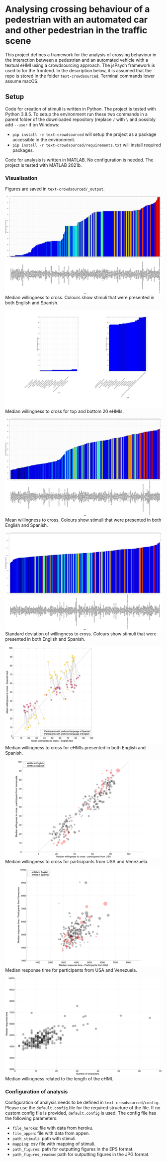 # Analysing crossing behaviour of a pedestrian with an automated car and other pedestrian in the traffic scene

This project defines a framework for the analysis of crossing behaviour in the interaction between a pedestrian and an automated vehicle with a textual eHMI using a crowdsourcing approach. The jsPsych framework is used to for the frontend. In the description below, it is assumed that the repo is stored in the folder `text-crowdsourced`. Terminal commands lower assume macOS.

## Setup
Code for creation of stimuli is written in Python. The project is tested with Python 3.8.5. To setup the environment run these two commands in a parent folder of the downloaded repository (replace `/` with `\` and possibly add `--user` if on Windows:
- `pip install -e text-crowdsourced` will setup the project as a package accessible in the environment.
- `pip install -r text-crowdsourced/requirements.txt` will install required packages.

Code for analysis is written in MATLAB. No configuration is needed. The project is tested with MATLAB 2021b.

### Visualisation
Figures are saved in `text-crowdsourced/_output`.

![median willingness to cross](https://github.com/bazilinskyy/text-crowdsourced/blob/main/figures/median-cross.jpg?raw=true)
Median willingness to cross. Colours show stimuli that were presented in both English and Spanish.

![median willingness to cross for top and bottom 20](https://github.com/bazilinskyy/text-crowdsourced/blob/main/figures/median-cross-subgroup.jpg?raw=true)
Median willingness to cross for top and bottom 20 eHMIs.

![mean willingness to cross](https://github.com/bazilinskyy/text-crowdsourced/blob/main/figures/mean-cross.jpg?raw=true)
Mean willingness to cross. Colours show stimuli that were presented in both English and Spanish.

![sd willingness to cross](https://github.com/bazilinskyy/text-crowdsourced/blob/main/figures/sd-cross.jpg?raw=true)
Standard deviation of willingness to cross. Colours show stimuli that were presented in both English and Spanish.

![ehmis in english and spanish](https://github.com/bazilinskyy/text-crowdsourced/blob/main/figures/median-cross-en-es.jpg?raw=true)
Median willingness to cross for eHMIs presented in both English and Spanish.

![median willingness to cross for usa and ven](https://github.com/bazilinskyy/text-crowdsourced/blob/main/figures/median-cross-usa-ven.jpg?raw=true)
Median willingness to cross for participants from USA and Venezuela.

![response willingness to cross for usa and ven](https://github.com/bazilinskyy/text-crowdsourced/blob/main/figures/response-time-usa-ven.jpg?raw=true)
Median response time for participants from USA and Venezuela.

![response willingness over number of characters](https://github.com/bazilinskyy/text-crowdsourced/blob/main/figures/response-time-num-chars.jpg?raw=true)
Median willingness related to the length of the eHMI.

### Configuration of analysis
Configuration of analysis needs to be defined in `text-crowdsourced/config`. Please use the `default.config` file for the required structure of the file. If no custom config file is provided, `default.config` is used. The config file has the following parameters:
* `file_heroku`: file with data from heroku.
* `file_appen`: file with data from appen.
* `path_stimuli`: path with stimuli.
* `mapping`: csv file with mapping of stimuli.
* `path_figures`: path for outputting figures in the EPS format.
* `path_figures_readme`: path for outputting figures in the JPG format.